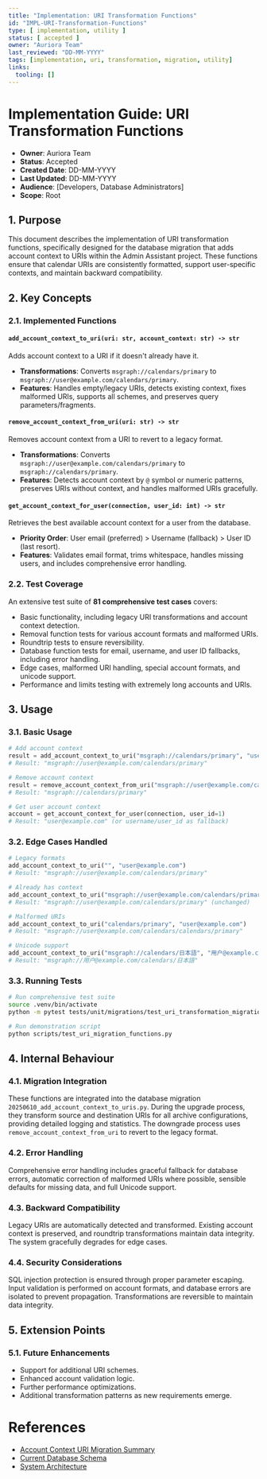 ```yaml
---
title: "Implementation: URI Transformation Functions"
id: "IMPL-URI-Transformation-Functions"
type: [ implementation, utility ]
status: [ accepted ]
owner: "Auriora Team"
last_reviewed: "DD-MM-YYYY"
tags: [implementation, uri, transformation, migration, utility]
links:
  tooling: []
---
```


# Implementation Guide: URI Transformation Functions

- **Owner**: Auriora Team
- **Status**: Accepted
- **Created Date**: DD-MM-YYYY
- **Last Updated**: DD-MM-YYYY
- **Audience**: [Developers, Database Administrators]
- **Scope**: Root

## 1. Purpose

This document describes the implementation of URI transformation functions, specifically designed for the database migration that adds account context to URIs within the Admin Assistant project. These functions ensure that calendar URIs are consistently formatted, support user-specific contexts, and maintain backward compatibility.

## 2. Key Concepts

### 2.1. Implemented Functions

#### `add_account_context_to_uri(uri: str, account_context: str) -> str`

Adds account context to a URI if it doesn't already have it.

-   **Transformations**: Converts `msgraph://calendars/primary` to `msgraph://user@example.com/calendars/primary`.
-   **Features**: Handles empty/legacy URIs, detects existing context, fixes malformed URIs, supports all schemes, and preserves query parameters/fragments.

#### `remove_account_context_from_uri(uri: str) -> str`

Removes account context from a URI to revert to a legacy format.

-   **Transformations**: Converts `msgraph://user@example.com/calendars/primary` to `msgraph://calendars/primary`.
-   **Features**: Detects account context by `@` symbol or numeric patterns, preserves URIs without context, and handles malformed URIs gracefully.

#### `get_account_context_for_user(connection, user_id: int) -> str`

Retrieves the best available account context for a user from the database.

-   **Priority Order**: User email (preferred) > Username (fallback) > User ID (last resort).
-   **Features**: Validates email format, trims whitespace, handles missing users, and includes comprehensive error handling.

### 2.2. Test Coverage

An extensive test suite of **81 comprehensive test cases** covers:

-   Basic functionality, including legacy URI transformations and account context detection.
-   Removal function tests for various account formats and malformed URIs.
-   Roundtrip tests to ensure reversibility.
-   Database function tests for email, username, and user ID fallbacks, including error handling.
-   Edge cases, malformed URI handling, special account formats, and unicode support.
-   Performance and limits testing with extremely long accounts and URIs.

## 3. Usage

### 3.1. Basic Usage

```python
# Add account context
result = add_account_context_to_uri("msgraph://calendars/primary", "user@example.com")
# Result: "msgraph://user@example.com/calendars/primary"

# Remove account context
result = remove_account_context_from_uri("msgraph://user@example.com/calendars/primary")
# Result: "msgraph://calendars/primary"

# Get user account context
account = get_account_context_for_user(connection, user_id=1)
# Result: "user@example.com" (or username/user_id as fallback)
```

### 3.2. Edge Cases Handled

```python
# Legacy formats
add_account_context_to_uri("", "user@example.com")
# Result: "msgraph://user@example.com/calendars/primary"

# Already has context
add_account_context_to_uri("msgraph://user@example.com/calendars/primary", "different@example.com")
# Result: "msgraph://user@example.com/calendars/primary" (unchanged)

# Malformed URIs
add_account_context_to_uri("calendars/primary", "user@example.com")
# Result: "msgraph://user@example.com/calendars/calendars/primary"

# Unicode support
add_account_context_to_uri("msgraph://calendars/日本語", "用户@example.com")
# Result: "msgraph://用户@example.com/calendars/日本語"
```

### 3.3. Running Tests

```bash
# Run comprehensive test suite
source .venv/bin/activate
python -m pytest tests/unit/migrations/test_uri_transformation_migration.py -v

# Run demonstration script
python scripts/test_uri_migration_functions.py
```

## 4. Internal Behaviour

### 4.1. Migration Integration

These functions are integrated into the database migration `20250610_add_account_context_to_uris.py`. During the upgrade process, they transform source and destination URIs for all archive configurations, providing detailed logging and statistics. The downgrade process uses `remove_account_context_from_uri` to revert to the legacy format.

### 4.2. Error Handling

Comprehensive error handling includes graceful fallback for database errors, automatic correction of malformed URIs where possible, sensible defaults for missing data, and full Unicode support.

### 4.3. Backward Compatibility

Legacy URIs are automatically detected and transformed. Existing account context is preserved, and roundtrip transformations maintain data integrity. The system gracefully degrades for edge cases.

### 4.4. Security Considerations

SQL injection protection is ensured through proper parameter escaping. Input validation is performed on account formats, and database errors are isolated to prevent propagation. Transformations are reversible to maintain data integrity.

## 5. Extension Points

### 5.1. Future Enhancements

-   Support for additional URI schemes.
-   Enhanced account validation logic.
-   Further performance optimizations.
-   Additional transformation patterns as new requirements emerge.

# References

-   [Account Context URI Migration Summary](./IMPL-Migration-Summary.md)
-   [Current Database Schema](../2-architecture/DATA-002-Current-Schema.md)
-   [System Architecture](../2-architecture/ARCH-001-System-Architecture.md)